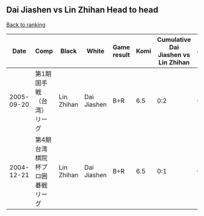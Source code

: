 ## Dai Jiashen vs Lin Zhihan Head to head

[Back to ranking](../../index.md)




| **Date** | **Comp** | **Black** | **White** | **Game result** | **Komi** | **Cumulative Dai Jiashen vs Lin Zhihan** | **Dai Jiashen streak** | **Lin Zhihan streak** | 
| --- | --- | --- | --- | --- | --- | --- | --- | --- |
| 2005-09-20 | 第1期国手戦（台湾）リーグ | Lin Zhihan | Dai Jiashen | B+R | 6.5 | 0:2 | 0 | 2 | 
| 2004-12-21 | 第4期台湾棋院杯プロ囲碁戦リーグ | Lin Zhihan | Dai Jiashen | B+R | 6.5 | 0:1 | 0 | 1 |




